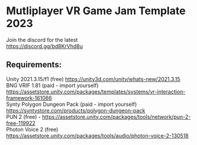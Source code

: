 # Mutliplayer VR Game Jam Template 2023

Join the discord for the latest  <br />
https://discord.gg/bd8KrVhd8u

## Requirements:

Unity 2021.3.15/f1 (free) https://unity3d.com/unity/whats-new/2021.3.15  <br />
BNG VRIF 1.81 (paid - import yourself) https://assetstore.unity.com/packages/templates/systems/vr-interaction-framework-161066  <br />
Synty Polygon Dungeon Pack (paid - import yourself) https://syntystore.com/products/polygon-dungeon-pack <br />
PUN 2 (free) - https://assetstore.unity.com/packages/tools/network/pun-2-free-119922 <br />
Photon Voice 2 (free) https://assetstore.unity.com/packages/tools/audio/photon-voice-2-130518
